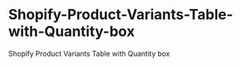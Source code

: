 # Shopify-Product-Variants-Table-with-Quantity-box
Shopify Product Variants Table with Quantity box
